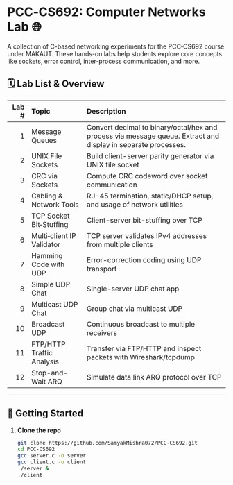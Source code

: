# PCC‑CS692: Computer Networks Lab 🌐

A collection of C-based networking experiments for the PCC‑CS692 course under MAKAUT. These hands-on labs help students explore core concepts like sockets, error control, inter-process communication, and more.

## 🗓 Lab List & Overview

| Lab # | Topic | Description |
|------:|:------|:------------|
| 1 | Message Queues | Convert decimal to binary/octal/hex and process via message queue. Extract and display in separate processes. |
| 2 | UNIX File Sockets | Build client-server parity generator via UNIX file socket |
| 3 | CRC via Sockets | Compute CRC codeword over socket communication |
| 4 | Cabling & Network Tools | RJ-45 termination, static/DHCP setup, and usage of network utilities |
| 5 | TCP Socket Bit‑Stuffing | Client-server bit-stuffing over TCP |
| 6 | Multi‑client IP Validator | TCP server validates IPv4 addresses from multiple clients |
| 7 | Hamming Code with UDP | Error-correction coding using UDP transport |
| 8 | Simple UDP Chat | Single-server UDP chat app |
| 9 | Multicast UDP Chat | Group chat via multicast UDP |
| 10 | Broadcast UDP | Continuous broadcast to multiple receivers |
| 11 | FTP/HTTP Traffic Analysis | Transfer via FTP/HTTP and inspect packets with Wireshark/tcpdump |
| 12 | Stop-and-Wait ARQ | Simulate data link ARQ protocol over TCP |

---

## 📝 Getting Started

1. **Clone the repo**
   ```bash
   git clone https://github.com/SamyakMishra072/PCC-CS692.git
   cd PCC-CS692
   gcc server.c -o server
   gcc client.c -o client
   ./server &
   ./client


